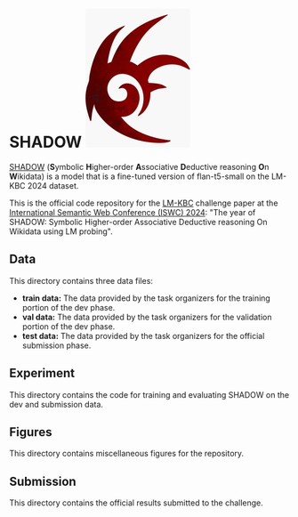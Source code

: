  # SHADOW ![alt text for screen readers](/figures/shadow.jpg "PSYCHIC")
[SHADOW](https://huggingface.co/HannaAbiAkl/shadow) (**S**ymbolic **H**igher-order **A**ssociative **D**eductive reasoning **O**n **W**ikidata) is a model that is a fine-tuned version of flan-t5-small on the LM-KBC 2024 dataset.

This is the official code repository for the [LM-KBC](https://lm-kbc.github.io/challenge2024/) challenge paper at the [International Semantic Web Conference (ISWC) 2024](https://iswc2024.semanticweb.org/event/3715c6fc-e2d7-47eb-8c01-5fe4ac589a52/websitePage:31a4e26d-8447-40e9-b5e9-d983446a80c8): "The year of SHADOW: Symbolic Higher-order Associative Deductive reasoning On Wikidata using LM probing".

## Data
This directory contains three data files:
- **train data:** The data provided by the task organizers for the training portion of the dev phase.
- **val data:** The data provided by the task organizers for the validation portion of the dev phase.
- **test data:** The data provided by the task organizers for the official submission phase.

## Experiment
This directory contains the code for training and evaluating SHADOW on the dev and submission data.

## Figures
This directory contains miscellaneous figures for the repository.

## Submission
This directory contains the official results submitted to the challenge.
